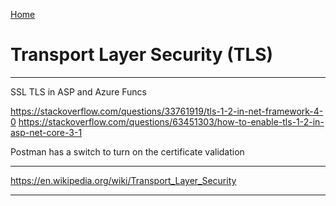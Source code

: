 [Home](Readme.md)
# Transport Layer Security (TLS)

---

SSL TLS in ASP and Azure Funcs

https://stackoverflow.com/questions/33761919/tls-1-2-in-net-framework-4-0
https://stackoverflow.com/questions/63451303/how-to-enable-tls-1-2-in-asp-net-core-3-1

Postman has a switch to turn on the certificate validation

---

https://en.wikipedia.org/wiki/Transport_Layer_Security

---
